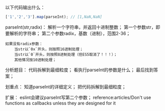以下代码输出什么：
```js
['1','2','3'].map(parseInt); // [1,NaN,NaN]
```

parseInt(str,radix)：
    解析一个字符串，并返回十进制整数；
    第一个参数str，即要解析的字符串；
    第二个参数radix，基数（进制），范围2-36；

    如果没有radix参数：
        当str以`0x`开头，则按照16进制处理；
        当str以`0`开头，则按照8进制处理（但ES5取消了！！！）；
        其他情况按10进制处理；

分析题目：
    代码拆解到最细粒度；
    看执行parseInt的参数是什么；
    最后找到答案；

划重点：
    知道parseInt的详细定义；
    把代码拆解到最细粒度；

扩展：
    eslint会建议parseInt写第二个参数；
    reference:articles/Don't use functions as callbacks unless they are designed for it

